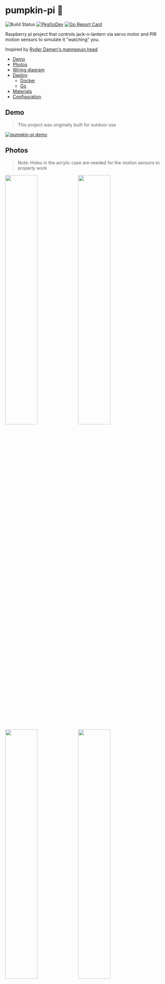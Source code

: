 # pumpkin-pi 🎃

![Build Status](https://github.com/circa10a/pumpkin-pi/workflows/build-docker-image/badge.svg)
[![PkgGoDev](https://pkg.go.dev/badge/github.com/circa10a/pumpkin-pi)](https://pkg.go.dev/github.com/circa10a/pumpkin-pi?tab=overview)
[![Go Report Card](https://goreportcard.com/badge/github.com/circa10a/pumpkin-pi)](https://goreportcard.com/report/github.com/circa10a/pumpkin-pi)

Raspberry pi project that controls jack-o-lantern via servo motor and PIR motion sensors to simulate it "watching" you.

Inspired by [Ryder Damen's mannequin head](https://www.youtube.com/watch?v=9CVhrZEhEoE)

- [Demo](#demo)
- [Photos](#photos)
- [Wiring diagram](#wiring-diagram)
- [Deploy](#deploy)
  - [Docker](#docker)
  - [Go](#Go)
- [Materials](#materials)
- [Configuration](#configuration)

## Demo

> This project was originally built for outdoor use

[![pumpkin-pi demo](https://yt-embed.herokuapp.com/embed?v=fl52GQJCFVI)](http://www.youtube.com/watch?v=fl52GQJCFVI "pumpkin-pi demo")

## Photos

> Note: Holes in the acrylic case are needed for the motion sensors to properly work

<p float="left">
  <img src="https://i.imgur.com/ngqizRO.jpg" width="45%" height="45%"/>
  <img src="https://i.imgur.com/uXo3kaP.jpg" width="45%" height="45%"/>
  <img src="https://i.imgur.com/IPJ1QB8.jpg" width="45%" height="45%"/>
  <img src="https://i.imgur.com/YtHwhJn.jpg" width="45%" height="45%"/>
  <img src="https://i.imgur.com/9AHhIF6.jpg" width="45%" height="45%"/>
  <img src="https://i.imgur.com/snKIZKp.jpg" width="45%" height="45%"/>
<p/>

## Wiring diagram

> Created with [circuit-diagram.org](https://www.circuit-diagram.org/). Source file is in [/diagrams](/diagrams)

![alt text](/images/circuit.png)

## Deploy

> Requires following diagram above to be wired up correctly

### Docker

```bash
# This script will install the dependencies and start the containers
bash -c "$(curl -sL https://raw.githubusercontent.com/circa10a/pumpkin-pi/main/install.sh)"
```

### Go

> Requires Go 1.17+

1. Install [Go](https://golang.org/doc/install)
2. Install [pi-blaster](https://github.com/sarfata/pi-blaster)
3. `go install github.com/circa10a/pumpkin-pi@latest`
4. `pumpkin-pi`

## Materials

- [Raspberry Pi (This project uses a Pi 3 Model B)](https://www.adafruit.com/product/4292)
- [USB Power Supply Compatible with Pi3/4](https://www.amazon.com/dp/B07X8C6PV6/ref=cm_sw_em_r_mt_dp_02B2MZVAR88S0RR0J65M)
- [MicroSD card](https://www.amazon.com/dp/B004KSMXVM/ref=cm_sw_em_r_mt_dp_7JES2YT0FC79MHFDBP1Z) with Raspbian installed ([guide](https://www.raspberrypi.org/documentation/computers/getting-started.html#installing-the-operating-system))
- [Pimoroni pan-tilt hat](https://shop.pimoroni.com/products/pan-tilt-hat?variant=22408353287)
- [2x PIR motion sensors](https://www.amazon.com/dp/B07KBWVJMP/ref=cm_sw_em_r_mt_dp_JHKZXKE9W8X144C21QZX)
- [2x 3D printed PIR motion sensor enclosures](https://www.thingiverse.com/thing:3366814)
- [MG90s Servo Motor](https://www.amazon.com/dp/B07NV476P7/ref=cm_sw_em_r_mt_dp_HMWNXQVMQZKX0D4K25SD)
  - I upgraded the horizontal motor in the pan-tilt hat due to needing more torque to support/smoothly move the pumpkin head without struggle
- [Male to female, female to femaile jumper wires](https://www.amazon.com/dp/B01EV70C78/ref=cm_sw_em_r_mt_dp_SWRTQ805V399FCG4DCFH)
- [M2 Standoffs](https://www.amazon.com/dp/B07B9X1KY6/ref=cm_sw_em_r_mt_dp_WZWF9MSF0CDSYY296XG6)
- [Jack-o-lantern (with top stem cut off)](https://www.homedepot.com/p/Home-Accents-Holiday-9-in-White-Blow-Mold-Pumpkin-with-Black-Shadow-21GM27288/315532374)
- [Acrylic display case](https://www.hobbylobby.com/search/?text=display+case&quickview=81011632)
- [Plaster column pedastal(spray painted blacked)](https://www.hobbylobby.com/Home-Decor-Frames/Furniture/Accent-Furniture/White-Corinthian-Column-Pedestal/p/CP02000)
- [2x 5v fans for (intake/exhaust)](https://www.amazon.com/dp/B07KRSJVP7/ref=cm_sw_em_r_mt_dp_G485R3B54ETDE8D3KKQZ)
- Some screws here and there

## Configuration

|                                               |                                                                                    |           |          |
|-----------------------------------------------|------------------------------------------------------------------------------------|-----------|----------|
| Environment Variable                          | Description                                                                        | Required  | Default  |
| `PUMPKINPI_LOG_LEVEL`                         | [Logrus](https://github.com/sirupsen/logrus) log level. Use `debug` for more info  | `false`   | `info`   |
| `PUMPKINPI_MOTION_TIMES_ENABLED`              | Whether to use configured schedule or not. These times must be within the same day | `false`   | `false`  |
| `PUMPKINPI_MOTION_TIME_START`                 | Local time to ensure pumpkin-pi only responds after this hour                      | `false`   | `18`     |
| `PUMPKINPI_MOTION_TIME_END`                   | Local time to ensure pumpkin-pi only responds before this hour                     | `false`   | `22`     |
| `PUMPKINPI_PIR_LEFT_MOTION_SENSOR_GPIO_PIN`   | The GPIO Pin used to read inputs from left motion sensor                           | `false`   | `11`     |
| `PUMPKINPI_PIR_RIGHT_MOTION_SENSOR_GPIO_PIN`  | The GPIO Pin used to read inputs from right motion sensor                          | `false`   | `13`     |
| `PUMPKINPI_SERVO_CENTER`                      | The center position of the horizontal servo motor                                  | `false`   | `32`     |
| `PUMPKINPI_SERVO_LEFT`                        | The left position of the horizontal servo motor                                    | `false`   | `23`     |
| `PUMPKINPI_SERVO_RIGHT`                       | The right position of the horizontal servo motor                                   | `false`   | `40`     |
| `PUMPKINPI_SERVO_ROTATE_DELAY`                | The wait time in between each incremental servo step as it rotates                 | `false`   | `150ms`  |
| `PUMPKINPI_SERVO_CENTER_RESET_INTERVAL`       | The interval at which the pumpkin will rotate back to the center position          | `false`   | `5m`     |
| `PUMPKINPI_SERVO_GPIO_PIN`                    | The PWM enabled GPIO Pin used to control the servo motor                           | `false`   | `12`     |
